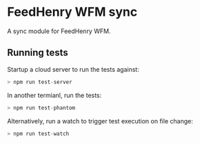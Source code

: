 # FeedHenry WFM sync

A sync module for FeedHenry WFM.


## Running tests

Startup a cloud server to run the tests against:

```javascript
> npm run test-server
```

In another termianl, run the tests:

```javascript
> npm run test-phantom
```

Alternatively, run a watch to trigger test execution on file change:
```javascript
> npm run test-watch
```
